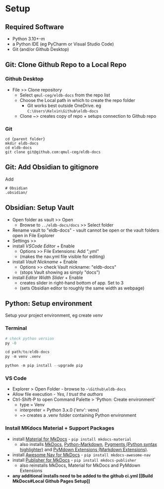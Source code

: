 # Setup
## Required Software
- Python 3.10+-m 
- a Python IDE (eg PyCharm or Visual Studio Code)
- Git (and/or Github Desktop)

## Git: Clone Github Repo to a Local Repo
### Github Desktop
- File >> Clone repository
	- Select `qmul-ceg/eldb-docs` from the repo list
	- Choose the Local path in which to create the repo folder
		- Git works best outside OneDrive. eg `C:\Users\Kelvin\Github\eldb-docs`
	- Clone ~> creates copy of repo + setups connection to Github repo
### Git
```git
cd {parent folder}
mkdir eldb-docs
cd eldb-docs
git clone git@github.com:qmul-ceg/eldb-docs
```
## Git: Add Obsidian to gitignore
Add
```
# Obsidian
.obsidian/
```

## Obsidian: Setup Vault
- Open folder as vault >> Open
	- Browse to `../eldb-docs/docs` >> Select folder
- Rename vault to "eldb-docs" - vault cannot be open or the vault folders open in File Explorer
-  Settings >> 
- install *VSCode Editor* + Enable
	- Options >> File Extensions: Add ",yml"
	- (makes the nav.yml file visible for editing)
- install *Vault Nickname* + Enable
	- Options >> check Vault nickname: "eldb-docs"
	- (stops Vault showing as simply "docs")
- install *Editor Width Slider* + Enable
	- creates slider in right-hand bottom of app. Set to 3
	- (sets Obsidian editor to roughly the same width as webpage)

## Python: Setup environment
Setup your project environment, eg create *venv*
### Terminal
```py
# check python version
py -0

cd path/to/eldb-docs
py -m venv .venv

python -m pip install --upgrade pip
```
### VS Code
- Explorer > Open Folder - browse to `~\Github\eldb-docs`
- Allow file execution - *Yes, I trust the authors*
- Ctrl-Shift-P to open Command Palette > 'Python: Create environment'
	- type = Venv
	-  interpreter = Python 3.x.0 ('env': venv)
	- ~> creates a .venv folder containing Python environment
### Install MKdocs Material + Support Packages
- install [Material for MkDocs](https://squidfunk.github.io/mkdocs-material/) - `pip install mkdocs-material`
	- also installs [MkDocs](https://www.mkdocs.org), [Python-Markdown](https://python-markdown.github.io/), [Pygments (Python syntax highlighter)](https://pygments.org/) and [PyMdown Extensions (Markdown Extensions)](https://facelessuser.github.io/pymdown-extensions/).
- install [Awesome Nav for MkDocs](https://lukasgeiter.github.io/mkdocs-awesome-nav/) - `pip install mkdocs-awesome-nav`
- install [Publisher for MkDocs](https://mkdocs-publisher.github.io/setup/installation/) - `pip install mkdocs-publisher`
	- also reinstalls MkDocs, Material for MkDocs and PyMdown Extensions
- **any additional installs need to be added to the github ci.yml [[Build MkDocs#Local Github Pages Setup]]**
















